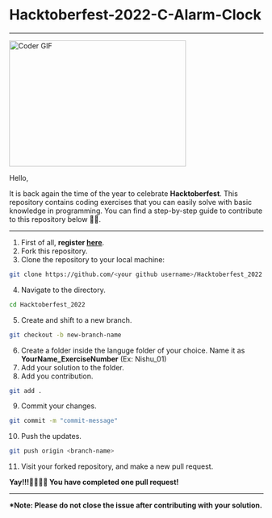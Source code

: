 # Hacktoberfest-2022-C-Alarm-Clock

<hr>

<img alt="Coder GIF" height=250 width=350 src="https://cdn.dribbble.com/users/1187836/screenshots/6539429/programer.gif" />

Hello,

It is back again the time of the year to celebrate <b>Hacktoberfest</b>. This repository contains coding exercises that you can easily solve with basic knowledge in programming. You can find a step-by-step guide to contribute to this repository below 🌺🌻.

<hr>

1. First of all, <b>register <a href="https://hacktoberfest.com/">here</a></b>.
2. Fork this repository.
3. Clone the repository to your local machine: 
```bash
git clone https://github.com/<your github username>/Hacktoberfest_2022.git
```
4. Navigate to the directory.
```bash
cd Hacktoberfest_2022
```
5. Create and shift to a new branch.
```bash
git checkout -b new-branch-name
```
6. Create a folder inside the languge folder of your choice. Name it as <b>YourName_ExerciseNumber</b> (Ex: Nishu_01)
7. Add your solution to the folder.
8. Add you contribution.
```bash
git add .
```
9. Commit your changes.
```bash
git commit -m "commit-message"
```
10. Push the updates.
```bash
git push origin <branch-name>
```
11. Visit your forked repository, and make a new pull request.

<b>Yay!!!💛✨🎊🎉 You have completed one pull request! 

<hr>

<b>*Note: Please do not close the issue after contributing with your solution.</b>
